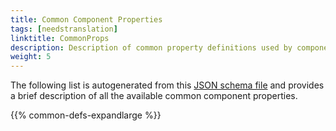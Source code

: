 ```yaml
---
title: Common Component Properties
tags: [needstranslation]
linktitle: CommonProps
description: Description of common property definitions used by components
weight: 5
---
```


The following list is autogenerated from this [JSON schema file](https://raw.githubusercontent.com/Altinn/app-frontend-react/chore/update-component-schemas/schemas/json/component/common-defs.schema.v1.json)
 and provides a brief description of all the available common component properties.

{{% common-defs-expandlarge %}}
